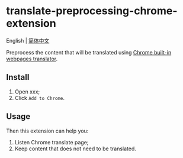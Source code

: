 # translate-preprocessing-chrome-extension

English | [简体中文](./README.zh-CN.md)

Preprocess the content that will be translated using
[Chrome built-in webpages translator](https://support.google.com/chrome/answer/173424).

## Install

1. Open xxx;
2. Click `Add to Chrome`.

## Usage

Then this extension can help you:

1. Listen Chrome translate page;
2. Keep content that does not need to be translated.
